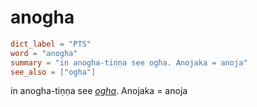 # anogha

``` toml
dict_label = "PTS"
word = "anogha"
summary = "in anogha-tiṇṇa see ogha. Anojaka = anoja"
see_also = ["ogha"]
```

in anogha\-tiṇṇa see *[ogha](ogha.md)*. Anojaka = anoja

